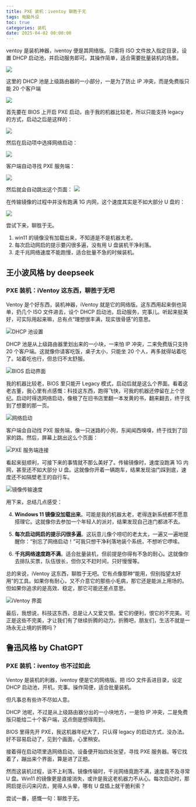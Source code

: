 ```yaml
---
title: PXE 装机：iventoy 聊胜于无
tags: 电脑外设
toc: true
categories: 装机
date: 2025-04-02 00:00:00
---
```


ventoy 是装机神器，iventoy 便是其网络版。只需将 ISO 文件放入指定目录，设置 DHCP 启动池，并启动服务即可。其操作简单，适合需要批量装机的场景。

![](https://fastly.jsdelivr.net/gh/bucketio/img9@main/2025/02/09/1739112219707-5aa8dd58-1b2b-4cc7-9291-f4c288f7cbd7.png)

这里的 DHCP 池是上级路由器的一小部分，一是为了防止 IP 冲突，而是免费版只能 20 个客户端

 <!--more-->

![](https://fastly.jsdelivr.net/gh/bucketio/img10@main/2025/02/09/1739112541687-5e9ef8b8-546b-4df0-8c0c-99cb2beba8be.png)

首先要在 BIOS 上开启 PXE 启动，由于我的机器比较老，所以只能支持 legacy 的方式，启动之后是这样的：

![](https://fastly.jsdelivr.net/gh/bucketio/img18@main/2025/02/09/1739112388573-81f6b2d7-a3df-442f-8e8b-44132c5a68e5.png)

然后在启动项中选择网络启动：

![](https://fastly.jsdelivr.net/gh/bucketio/img17@main/2025/02/09/1739112431941-5ce37d98-0635-4b7c-836e-a9db9a632e7b.png)

客户端自动寻找 PXE 服务端：

![](https://fastly.jsdelivr.net/gh/bucketio/img11@main/2025/02/09/1739112378414-1082586f-a1b5-41cc-9d76-ee216aad8511.png)

然后就会自动跳出这个页面：
![](https://fastly.jsdelivr.net/gh/bucketio/img6@main/2025/02/09/1739112510098-1d7bb325-53fa-42c3-bb42-6e792e92cac5.png)

在传输镜像的过程中并没有跑满 1G 内网，这个速度其实是不如大部分 U 盘的：

![](https://fastly.jsdelivr.net/gh/bucketio/img4@main/2025/02/09/1739112140493-efef79b1-436a-4bff-a6ca-e6abf72e13ba.png)

尝试下来，聊胜于无。

1. win11 的镜像没有加载出来，不知道是不是机器太老。
2. 每次启动网启的提示要闪很多遍，没有用 U 盘装机干净利落。
3. 走千兆网络速度不能跑慢，适合批量不急的时候装机。

## 王小波风格 by deepseek

### PXE 装机：iVentoy 这东西，聊胜于无吧

Ventoy 是个好东西，装机神器，iVentoy 就是它的网络版。这东西用起来倒也简单，扔几个 ISO 文件进去，设个 DHCP 启动池，启动服务，完事儿。听起来挺美好，可实际用起来嘛，总有点“理想很丰满，现实很骨感”的意思。

![DHCP 池设置](https://fastly.jsdelivr.net/gh/bucketio/img9@main/2025/02/09/1739112219707-5aa8dd58-1b2b-4cc7-9291-f4c288f7cbd7.png)

DHCP 池是从上级路由器里划出来的一小块，一来怕 IP 冲突，二来免费版只支持 20 个客户端。这就像你请客吃饭，桌子太小，只能坐 20 个人，再多就得站着吃了。站着吃也行，但总归不太舒服。

![BIOS 启动界面](https://fastly.jsdelivr.net/gh/bucketio/img18@main/2025/02/09/1739112388573-81f6b2d7-a3df-442f-8e8b-44132c5a68e5.png)

我的机器比较老，BIOS 里只能开 Legacy 模式，启动后就是这么个界面。看着这老古董，我心里有点感慨：科技这东西，跑得飞快，可我的机器还停留在上个世纪。启动时得选网络启动，像极了在旧书店里翻一本发黄的书，翻来翻去，终于找到了想要的那一页。

![网络启动](https://fastly.jsdelivr.net/gh/bucketio/img17@main/2025/02/09/1739112431941-5ce37d98-0635-4b7c-836e-a9db9a632e7b.png)

客户端会自动找 PXE 服务端，像一只迷路的小狗，东闻闻西嗅嗅，终于找到了回家的路。然后，屏幕上跳出这么个页面：

![PXE 服务端连接](https://fastly.jsdelivr.net/gh/bucketio/img11@main/2025/02/09/1739112378414-1082586f-a1b5-41cc-9d76-ee216aad8511.png)

看起来挺顺利，可接下来的事情就不那么美好了。传输镜像时，速度没跑满 1G 内网，甚至还不如大部分 U 盘。这就像你开着一辆跑车，结果发现油门踩到底，速度还不如隔壁老王的自行车。

![镜像传输速度](https://fastly.jsdelivr.net/gh/bucketio/img4@main/2025/02/09/1739112140493-efef79b1-436a-4bff-a6ca-e6abf72e13ba.png)

用下来，总结几点感受：

4. **Windows 11 镜像没加载出来**。可能是我的机器太老，老得连新系统都不愿意搭理它。这就像你去参加一个年轻人的派对，结果发现自己连门都进不去。
5. **每次启动网启的提示闪很多遍**。这玩意儿像个唠叨的老太太，一遍又一遍地提醒你：“别忘了网络启动！”可我只想干净利落地装个系统，不想听它啰嗦。

6. **千兆网络速度跑不满**。适合批量装机，但前提是你得有不急的耐心。这就像你去排队买票，队伍很长，但你又不赶时间，只好慢慢等。

总的来说，iVentoy 这东西，聊胜于无吧。它有点像那种“能用，但别指望太好用”的工具。如果你有耐心，又不介意它的那些小毛病，那它还是能派上用场的。但如果你追求的是高效、稳定，那它可能还差点意思。

![iVentoy 界面](https://fastly.jsdelivr.net/gh/bucketio/img6@main/2025/02/09/1739112510098-1d7bb325-53fa-42c3-bb42-6e792e92cac5.png)

最后，我想说，科技这东西，总是让人又爱又恨。爱它的便利，恨它的不完美。可正是这些不完美，才让我们有了继续折腾的动力。折腾吧，朋友们，生活不就是一场永无止境的折腾吗？

## 鲁迅风格 by ChatGPT

### PXE 装机：iventoy 也不过如此

Ventoy 是装机的利器，iventoy 便是它的网络版。把 ISO 文件丢进目录，设定 DHCP 启动池，开机，完事。操作简便，适合批量装机。

但凡事总有些许不尽如人意。

DHCP 池呢，不过是从上级路由器分出的一小块地方，一是怕 IP 冲突，二是免费版只能给二十个客户端，这点倒是想得周到。

BIOS 里得先开 PXE，我这机器年纪大了，只认得 legacy 的启动方式，没办法。好不容易启动了，见到个画面，心里稍安。

接着得在启动项里选网络启动，设备便开始四处张望，寻找 PXE 服务器。等它找着了，蹦出来个界面，算是进了正题。

然而这装机过程，谈不上利落。镜像传输时，千兆网络竟跑不满，速度竟不及寻常 U 盘。Win11 的镜像更是直接消失，或许是我这老机器力不从心。每次启动时，那网启提示闪来闪去，晃得人头晕，哪有 U 盘插上就干脆利索？

尝试一番，感慨一句：聊胜于无。
